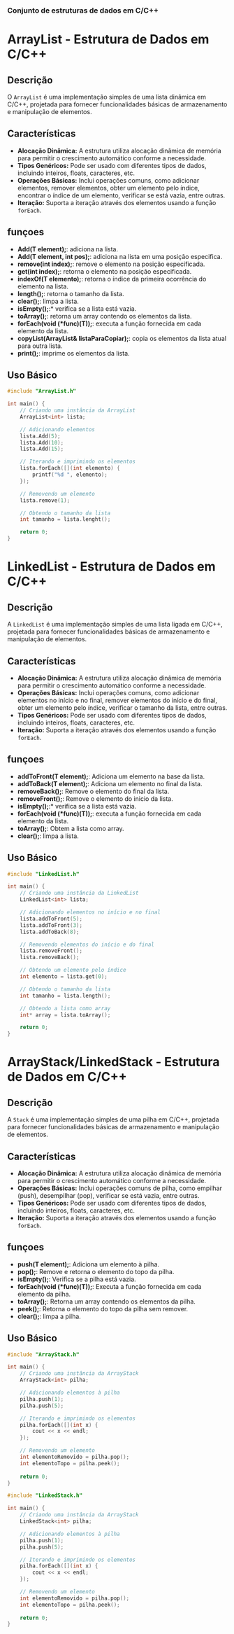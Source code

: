 ### Conjunto de estruturas de dados em C/C++

# ArrayList - Estrutura de Dados em C/C++

## Descrição

O `ArrayList` é uma implementação simples de uma lista dinâmica em C/C++, projetada para fornecer funcionalidades básicas de armazenamento e manipulação de elementos.

## Características

- **Alocação Dinâmica:** A estrutura utiliza alocação dinâmica de memória para permitir o crescimento automático conforme a necessidade.
- **Tipos Genéricos:** Pode ser usado com diferentes tipos de dados, incluindo inteiros, floats, caracteres, etc.
- **Operações Básicas:** Inclui operações comuns, como adicionar elementos, remover elementos, obter um elemento pelo índice, encontrar o índice de um elemento, verificar se está vazia, entre outras.
- **Iteração:** Suporta a iteração através dos elementos usando a função `forEach`.

## funçoes
- **Add(T element);**: adiciona na lista.
- **Add(T element, int pos);**: adiciona na lista em uma posição especifica.
- **remove(int index);**: remove o elemento na posição especificada.
- **get(int index);**: retorna o elemento na posição especificada.
- **indexOf(T elemento);**: retorna o índice da primeira ocorrência do elemento na lista.
- **length();**: retorna o tamanho da lista.
- **clear();**: limpa a lista.
- **isEmpty();**:* verifica se a lista está vazia.
- **toArray();**: retorna um array contendo os elementos da lista.
- **forEach(void (*func)(T));**: executa a função fornecida em cada elemento da lista.
- **copyList(ArrayList<T>& listaParaCopiar);**: copia os elementos da lista atual para outra lista.
- **print();**: imprime os elementos da lista.

## Uso Básico

```cpp
#include "ArrayList.h"

int main() {
    // Criando uma instância da ArrayList
    ArrayList<int> lista;

    // Adicionando elementos
    lista.Add(5);
    lista.Add(10);
    lista.Add(15);

    // Iterando e imprimindo os elementos
    lista.forEach([](int elemento) {
        printf("%d ", elemento);
    });

    // Removendo um elemento
    lista.remove(1);

    // Obtendo o tamanho da lista
    int tamanho = lista.lenght();

    return 0;
}
```

# LinkedList - Estrutura de Dados em C/C++

## Descrição

A `LinkedList` é uma implementação simples de uma lista ligada em C/C++, projetada para fornecer funcionalidades básicas de armazenamento e manipulação de elementos.

## Características

- **Alocação Dinâmica:** A estrutura utiliza alocação dinâmica de memória para permitir o crescimento automático conforme a necessidade.
- **Operações Básicas:** Inclui operações comuns, como adicionar elementos no início e no final, remover elementos do início e do final, obter um elemento pelo índice, verificar o tamanho da lista, entre outras.
- **Tipos Genéricos:** Pode ser usado com diferentes tipos de dados, incluindo inteiros, floats, caracteres, etc.
- **Iteração:** Suporta a iteração através dos elementos usando a função `forEach`.

## funçoes
- **addToFront(T element);**: Adiciona um elemento na base da lista.
- **addToBack(T element);**: Adiciona um elemento no final da lista.
- **removeBack();**: Remove o elemento do final da lista.
- **removeFront();**: Remove o elemento do inicio da lista.
- **isEmpty();**:* verifica se a lista está vazia.
- **forEach(void (*func)(T));**: executa a função fornecida em cada elemento da lista.
- **toArray();**: Obtem a lista como array.
- **clear();**: limpa a lista.

## Uso Básico

```cpp
#include "LinkedList.h"

int main() {
    // Criando uma instância da LinkedList
    LinkedList<int> lista;

    // Adicionando elementos no início e no final
    lista.addToFront(5);
    lista.addToFront(3);
    lista.addToBack(8);

    // Removendo elementos do início e do final
    lista.removeFront();
    lista.removeBack();

    // Obtendo um elemento pelo índice
    int elemento = lista.get(0);

    // Obtendo o tamanho da lista
    int tamanho = lista.length();

    // Obtendo a lista como array
    int* array = lista.toArray();

    return 0;
}
```

# ArrayStack/LinkedStack - Estrutura de Dados em C/C++

## Descrição

A `Stack` é uma implementação simples de uma pilha em C/C++, projetada para fornecer funcionalidades básicas de armazenamento e manipulação de elementos.

## Características

- **Alocação Dinâmica:** A estrutura utiliza alocação dinâmica de memória para permitir o crescimento automático conforme a necessidade.
- **Operações Básicas:** Inclui operações comuns de pilha, como empilhar (push), desempilhar (pop), verificar se está vazia, entre outras.
- **Tipos Genéricos:** Pode ser usado com diferentes tipos de dados, incluindo inteiros, floats, caracteres, etc.
- **Iteração:** Suporta a iteração através dos elementos usando a função `forEach`.

## funçoes
- **push(T element);**: Adiciona um elemento à pilha.
- **pop();**: Remove e retorna o elemento do topo da pilha.
- **isEmpty();**: Verifica se a pilha está vazia.
- **forEach(void (*func)(T));**: Executa a função fornecida em cada elemento da pilha.
- **toArray();**: Retorna um array contendo os elementos da pilha.
- **peek();**: Retorna o elemento do topo da pilha sem remover.
- **clear();**: limpa a pilha.

## Uso Básico

```cpp
#include "ArrayStack.h"

int main() {
    // Criando uma instância da ArrayStack
    ArrayStack<int> pilha;

    // Adicionando elementos à pilha
    pilha.push(1);
    pilha.push(5);

    // Iterando e imprimindo os elementos
    pilha.forEach([](int x) {
        cout << x << endl;
    });

    // Removendo um elemento
    int elementoRemovido = pilha.pop();
    int elementoTopo = pilha.peek();
    
    return 0;
}
```

```cpp
#include "LinkedStack.h"

int main() {
    // Criando uma instância da ArrayStack
    LinkedStack<int> pilha;

    // Adicionando elementos à pilha
    pilha.push(1);
    pilha.push(5);

    // Iterando e imprimindo os elementos
    pilha.forEach([](int x) {
        cout << x << endl;
    });

    // Removendo um elemento
    int elementoRemovido = pilha.pop();
    int elementoTopo = pilha.peek();
    
    return 0;
}
```